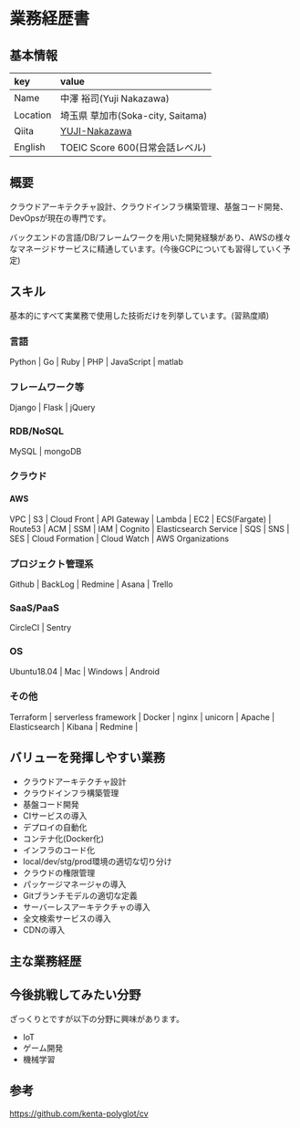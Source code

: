 # 業務経歴書

## 基本情報

| key | value |
|:---|:---| 
| Name | 中澤 裕司(Yuji Nakazawa) |
| Location | 埼玉県 草加市(Soka-city, Saitama) |
| Qiita	| [YUJI-Nakazawa](https://qiita.com/YUJI-Nakazawa)
| English | TOEIC Score 600(日常会話レベル) |

## 概要
クラウドアーキテクチャ設計、クラウドインフラ構築管理、基盤コード開発、DevOpsが現在の専門です。

バックエンドの言語/DB/フレームワークを用いた開発経験があり、AWSの様々なマネージドサービスに精通しています。(今後GCPについても習得していく予定)

## スキル
基本的にすべて実業務で使用した技術だけを列挙しています。(習熟度順)

### 言語
Python | Go | Ruby | PHP | JavaScript | matlab

### フレームワーク等
Django | Flask | jQuery

### RDB/NoSQL
MySQL | mongoDB

### クラウド
#### AWS
VPC | S3 | Cloud Front | API Gateway | Lambda | EC2 | ECS(Fargate) | Route53 | ACM | SSM | IAM | Cognito | Elasticsearch Service | SQS | SNS | SES | Cloud Formation | Cloud Watch | AWS Organizations

### プロジェクト管理系
Github | BackLog | Redmine | Asana | Trello

### SaaS/PaaS
CircleCI | Sentry

### OS
Ubuntu18.04 | Mac | Windows | Android

### その他
Terraform | serverless framework | Docker | nginx | unicorn | Apache | Elasticsearch | Kibana | Redmine | 

## バリューを発揮しやすい業務
- クラウドアーキテクチャ設計
- クラウドインフラ構築管理
- 基盤コード開発
- CIサービスの導入
- デプロイの自動化
- コンテナ化(Docker化)
- インフラのコード化
- local/dev/stg/prod環境の適切な切り分け
- クラウドの権限管理
- パッケージマネージャの導入
- Gitブランチモデルの適切な定義
- サーバーレスアーキテクチャの導入
- 全文検索サービスの導入
- CDNの導入

## 主な業務経歴



## 今後挑戦してみたい分野
ざっくりとですが以下の分野に興味があります。
- IoT
- ゲーム開発
- 機械学習

## 参考
https://github.com/kenta-polyglot/cv
